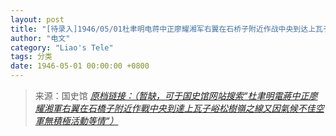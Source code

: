 ```yaml
---
layout: post
title: "[待录入]1946/05/01杜聿明电蒋中正廖耀湘军右翼在石桥子附近作战中央到达上瓦子峪松树岭之线又因气候不佳空军无积极活动等情"
author: "电文"
category: "Liao's Tele"
tags: 分类
date: 1946-05-01 00:00:00 +0800
---
```

> 来源：国史馆 [*原档链接：（暂缺，可于国史馆网站搜索“杜聿明電蔣中正廖耀湘軍右翼在石橋子附近作戰中央到達上瓦子峪松樹嶺之線又因氣候不佳空軍無積極活動等情“）*]()
